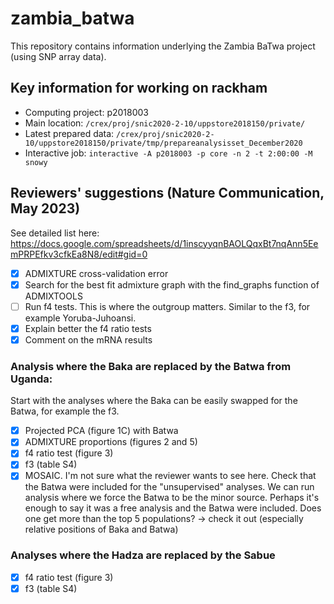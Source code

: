# zambia_batwa

This repository contains information underlying the Zambia BaTwa project (using SNP array data).

## Key information for working on rackham

- Computing project: p2018003
- Main location: `/crex/proj/snic2020-2-10/uppstore2018150/private/`
- Latest prepared data: `/crex/proj/snic2020-2-10/uppstore2018150/private/tmp/prepareanalysisset_December2020`
- Interactive job: `interactive -A p2018003 -p core -n 2 -t 2:00:00 -M snowy`

## Reviewers' suggestions (Nature Communication, May 2023)

See detailed list here: https://docs.google.com/spreadsheets/d/1inscyyqnBAOLQqxBt7nqAnn5EemPRPEfkv3cfkEa8N8/edit#gid=0

- [x] ADMIXTURE cross-validation error
- [x] Search for the best fit admixture graph with the find_graphs function of ADMIXTOOLS
- [ ] Run f4 tests. This is where the outgroup matters. Similar to the f3, for example Yoruba-Juhoansi.
- [x] Explain better the f4 ratio tests
- [x] Comment on the mRNA results

### Analysis where the Baka are replaced by the Batwa from Uganda:

Start with the analyses where the Baka can be easily swapped for the Batwa, for example the f3.

- [x] Projected PCA (figure 1C) with Batwa
- [x] ADMIXTURE proportions (figures 2 and 5)
- [x] f4 ratio test (figure 3)
- [x] f3 (table S4)
- [x] MOSAIC. I'm not sure what the reviewer wants to see here. Check that the Batwa were included for the "unsupervised" analyses. We can run analysis where we force the Batwa to be the minor source. Perhaps it's enough to say it was a free analysis and the Batwa were included. Does one get more than the top 5 populations? -> check it out (especially relative positions of Baka and Batwa)

### Analyses where the Hadza are replaced by the Sabue

- [x] f4 ratio test (figure 3)
- [x] f3 (table S4)
